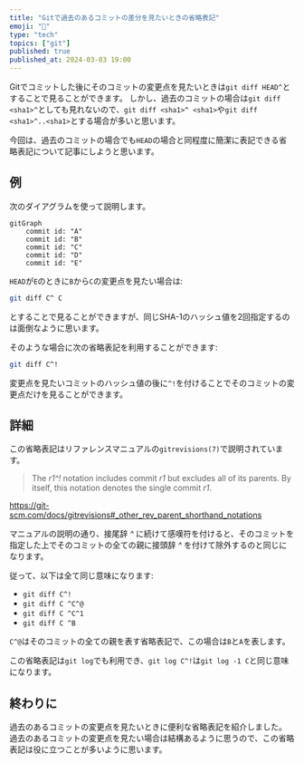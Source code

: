 ```yaml
---
title: "Gitで過去のあるコミットの差分を見たいときの省略表記"
emoji: "📝"
type: "tech"
topics: ["git"]
published: true
published_at: 2024-03-03 19:00
---
```


Gitでコミットした後にそのコミットの変更点を見たいときは`git diff HEAD^`とすることで見ることができます。
しかし、過去のコミットの場合は`git diff <sha1>^`としても見れないので、`git diff <sha1>^ <sha1>`や`git diff <sha1>^..<sha1>`とする場合が多いと思います。

今回は、過去のコミットの場合でも`HEAD`の場合と同程度に簡潔に表記できる省略表記について記事にしようと思います。

## 例

次のダイアグラムを使って説明します。

```mermaid
gitGraph
    commit id: "A"
    commit id: "B"
    commit id: "C"
    commit id: "D"
    commit id: "E"
```

`HEAD`が`E`のときに`B`から`C`の変更点を見たい場合は:

```sh
git diff C^ C
```

とすることで見ることができますが、同じSHA-1のハッシュ値を2回指定するのは面倒なように思います。

そのような場合に次の省略表記を利用することができます:

```sh
git diff C^!
```

変更点を見たいコミットのハッシュ値の後に`^!`を付けることでそのコミットの変更点だけを見ることができます。

## 詳細

この省略表記はリファレンスマニュアルの`gitrevisions(7)`で説明されています。

> The _r1^!_ notation includes commit _r1_ but excludes all of its parents. By
> itself, this notation denotes the single commit _r1_.

https://git-scm.com/docs/gitrevisions#_other_rev_parent_shorthand_notations

マニュアルの説明の通り、接尾辞 _^_ に続けて感嘆符を付けると、そのコミットを指定した上でそのコミットの全ての親に接頭辞 _^_ を付けて除外するのと同じになります。

従って、以下は全て同じ意味になります:

- `git diff C^!`
- `git diff C ^C^@`
- `git diff C ^C^1`
- `git diff C ^B`

`C^@`はそのコミットの全ての親を表す省略表記で、この場合は`B`と`A`を表します。

この省略表記は`git log`でも利用でき、`git log C^!`は`git log -1 C`と同じ意味になります。

## 終わりに

過去のあるコミットの変更点を見たいときに便利な省略表記を紹介しました。
過去のあるコミットの変更点を見たい場合は結構あるように思うので、この省略表記は役に立つことが多いように思います。
